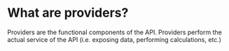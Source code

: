 # What are providers?
Providers are the functional components of the API. Providers perform the actual service of the API (i.e. exposing data, performing calculations, etc.)